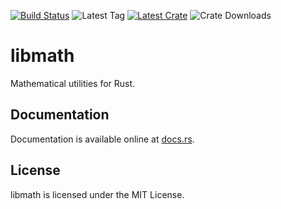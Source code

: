 [![Build Status](https://img.shields.io/travis/scoobadog/libmath-rs.svg)](https://travis-ci.org/scoobadog/libmath-rs)
![Latest Tag](https://img.shields.io/github/tag/scoobadog/libmath-rs.svg)
[![Latest Crate](https://img.shields.io/crates/v/libmath.svg)](https://crates.io/crates/libmath)
![Crate Downloads](https://img.shields.io/crates/d/libmath.svg)

# libmath

Mathematical utilities for Rust.

## Documentation

Documentation is available online at [docs.rs](https://docs.rs/libmath/).

## License

libmath is licensed under the MIT License.
